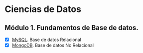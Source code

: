 # Ciencias de Datos

## Módulo 1. Fundamentos de Base de datos.

   - [x] [MySQL](). Base de datos Relacional
   - [x] [MongoDB](https://github.com/angelesbrrls/cienciasdedatos/tree/main/Modulo1/MongoDB). Base de datos No Relacional